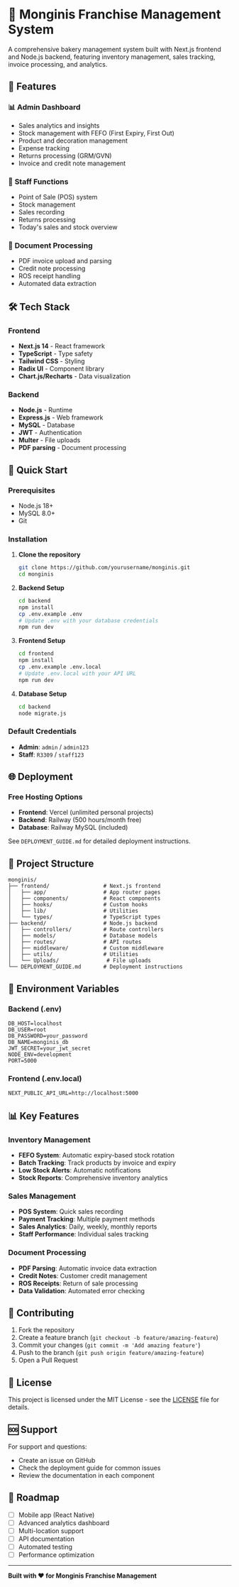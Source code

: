 # 🍰 Monginis Franchise Management System

A comprehensive bakery management system built with Next.js frontend and Node.js backend, featuring inventory management, sales tracking, invoice processing, and analytics.

## 🚀 Features

### 📊 **Admin Dashboard**
- Sales analytics and insights
- Stock management with FEFO (First Expiry, First Out)
- Product and decoration management
- Expense tracking
- Returns processing (GRM/GVN)
- Invoice and credit note management

### 🛒 **Staff Functions**
- Point of Sale (POS) system
- Stock management
- Sales recording
- Returns processing
- Today's sales and stock overview

### 📄 **Document Processing**
- PDF invoice upload and parsing
- Credit note processing
- ROS receipt handling
- Automated data extraction

## 🛠️ Tech Stack

### Frontend
- **Next.js 14** - React framework
- **TypeScript** - Type safety
- **Tailwind CSS** - Styling
- **Radix UI** - Component library
- **Chart.js/Recharts** - Data visualization

### Backend
- **Node.js** - Runtime
- **Express.js** - Web framework
- **MySQL** - Database
- **JWT** - Authentication
- **Multer** - File uploads
- **PDF parsing** - Document processing

## 🚀 Quick Start

### Prerequisites
- Node.js 18+
- MySQL 8.0+
- Git

### Installation

1. **Clone the repository**
   ```bash
   git clone https://github.com/yourusername/monginis.git
   cd monginis
   ```

2. **Backend Setup**
   ```bash
   cd backend
   npm install
   cp .env.example .env
   # Update .env with your database credentials
   npm run dev
   ```

3. **Frontend Setup**
   ```bash
   cd frontend
   npm install
   cp .env.example .env.local
   # Update .env.local with your API URL
   npm run dev
   ```

4. **Database Setup**
   ```bash
   cd backend
   node migrate.js
   ```

### Default Credentials
- **Admin**: `admin` / `admin123`
- **Staff**: `R3309` / `staff123`

## 🌐 Deployment

### Free Hosting Options
- **Frontend**: Vercel (unlimited personal projects)
- **Backend**: Railway (500 hours/month free)
- **Database**: Railway MySQL (included)

See `DEPLOYMENT_GUIDE.md` for detailed deployment instructions.

## 📁 Project Structure

```
monginis/
├── frontend/                 # Next.js frontend
│   ├── app/                  # App router pages
│   ├── components/           # React components
│   ├── hooks/                # Custom hooks
│   ├── lib/                  # Utilities
│   └── types/                # TypeScript types
├── backend/                  # Node.js backend
│   ├── controllers/          # Route controllers
│   ├── models/               # Database models
│   ├── routes/               # API routes
│   ├── middleware/           # Custom middleware
│   ├── utils/                # Utilities
│   └── Uploads/               # File uploads
└── DEPLOYMENT_GUIDE.md       # Deployment instructions
```

## 🔧 Environment Variables

### Backend (.env)
```env
DB_HOST=localhost
DB_USER=root
DB_PASSWORD=your_password
DB_NAME=monginis_db
JWT_SECRET=your_jwt_secret
NODE_ENV=development
PORT=5000
```

### Frontend (.env.local)
```env
NEXT_PUBLIC_API_URL=http://localhost:5000
```

## 📊 Key Features

### Inventory Management
- **FEFO System**: Automatic expiry-based stock rotation
- **Batch Tracking**: Track products by invoice and expiry
- **Low Stock Alerts**: Automatic notifications
- **Stock Reports**: Comprehensive inventory analytics

### Sales Management
- **POS System**: Quick sales recording
- **Payment Tracking**: Multiple payment methods
- **Sales Analytics**: Daily, weekly, monthly reports
- **Staff Performance**: Individual sales tracking

### Document Processing
- **PDF Parsing**: Automatic invoice data extraction
- **Credit Notes**: Customer credit management
- **ROS Receipts**: Return of sale processing
- **Data Validation**: Automated error checking

## 🤝 Contributing

1. Fork the repository
2. Create a feature branch (`git checkout -b feature/amazing-feature`)
3. Commit your changes (`git commit -m 'Add amazing feature'`)
4. Push to the branch (`git push origin feature/amazing-feature`)
5. Open a Pull Request

## 📄 License

This project is licensed under the MIT License - see the [LICENSE](LICENSE) file for details.

## 🆘 Support

For support and questions:
- Create an issue on GitHub
- Check the deployment guide for common issues
- Review the documentation in each component

## 🎯 Roadmap

- [ ] Mobile app (React Native)
- [ ] Advanced analytics dashboard
- [ ] Multi-location support
- [ ] API documentation
- [ ] Automated testing
- [ ] Performance optimization

---

**Built with ❤️ for Monginis Franchise Management**

